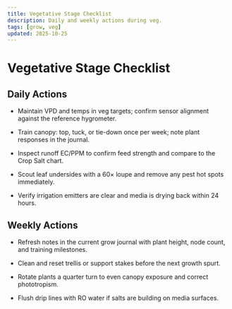 ```yaml
---
title: Vegetative Stage Checklist
description: Daily and weekly actions during veg.
tags: [grow, veg]
updated: 2025-10-25
---
```


# Vegetative Stage Checklist

## Daily Actions

- Maintain VPD and temps in veg targets; confirm sensor alignment against the reference hygrometer.

- Train canopy: top, tuck, or tie-down once per week; note plant responses in the journal.

- Inspect runoff EC/PPM to confirm feed strength and compare to the Crop Salt chart.

- Scout leaf undersides with a 60× loupe and remove any pest hot spots immediately.

- Verify irrigation emitters are clear and media is drying back within 24 hours.

## Weekly Actions

- Refresh notes in the current grow journal with plant height, node count, and training milestones.

- Clean and reset trellis or support stakes before the next growth spurt.

- Rotate plants a quarter turn to even canopy exposure and correct phototropism.

- Flush drip lines with RO water if salts are building on media surfaces.
